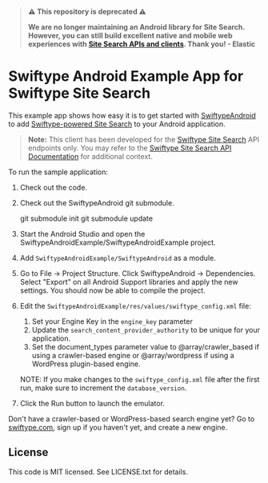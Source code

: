 > **⚠️ This repository is deprecated ⚠️**
>
> **We are no longer maintaining an Android library for Site Search. However, you can still build excellent native and mobile web experiences with [Site Search APIs and clients](https://swiftype.com/mobile-search). Thank you! - Elastic**

# Swiftype Android Example App for Swiftype Site Search

This example app shows how easy it is to get started with [SwiftypeAndroid](https://github.com/swiftype/SwiftypeAndroid) to add [Swiftype-powered Site Search](https://swiftype.com) to your Android application.

> **Note:** This client has been developed for the [Swiftype Site Search](https://www.swiftype.com/site-search) API endpoints only. You may refer to the [Swiftype Site Search API Documentation](https://swiftype.com/documentation/site-search/overview) for additional context.

To run the sample application:

1. Check out the code.
2. Check out the SwiftypeAndroid git submodule.

    git submodule init
    git submodule update

3. Start the Android Studio and open the SwiftypeAndroidExample/SwiftypeAndroidExample project.
4. Add `SwiftypeAndroidExample/SwiftypeAndroid` as a module.
5. Go to File -> Project Structure. Click SwiftypeAndroid -> Dependencies. Select "Export" on all Android Support libraries and apply the new settings. You should now be able to compile the project.
6. Edit the `SwiftypeAndroidExample/res/values/swiftype_config.xml` file:
    1. Set your Engine Key in the `engine_key` parameter
    2. Update the `search_content_provider_authority` to be unique for your application.
    3. Set the document_types parameter value to @array/crawler_based if using a crawler-based engine or @array/wordpress if using a WordPress plugin-based engine.

    NOTE: If you make changes to the `swiftype_config.xml` file after the first run, make sure to increment the `database_version`.

7. Click the Run button to launch the emulator.

Don't have a crawler-based or WordPress-based search engine yet? Go to [swiftype.com](https://swiftype.com), sign up if you haven't yet, and create a new engine.

## License

This code is MIT licensed. See LICENSE.txt for details.
